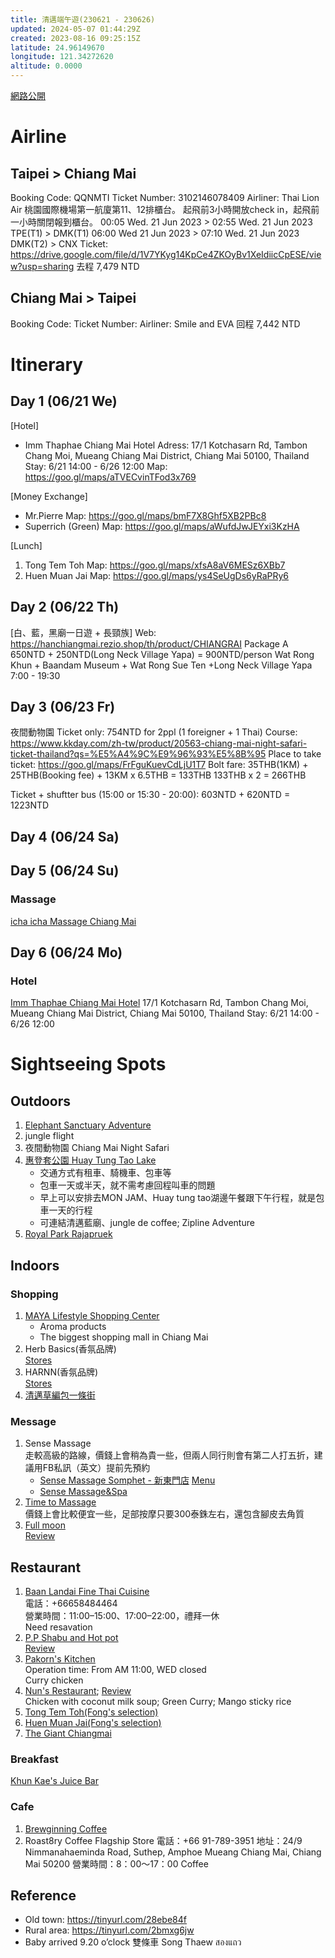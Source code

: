 ```yaml
---
title: 清邁端午遊(230621 - 230626)
updated: 2024-05-07 01:44:29Z
created: 2023-08-16 09:25:15Z
latitude: 24.96149670
longitude: 121.34272620
altitude: 0.0000
---
```


[網路公開](https://hackmd.io/@Paul-Chiu/r1PAlRZzR)

# Airline
## Taipei > Chiang Mai
Booking Code: QQNMTI
Ticket Number: 3102146078409
Airliner: Thai Lion Air
桃園國際機場第一航廈第11、12排櫃台。
起飛前3小時開放check in，起飛前一小時關閉報到櫃台。
00:05 Wed. 21 Jun 2023 > 02:55 Wed. 21 Jun 2023
TPE(T1) > DMK(T1)
06:00 Wed 21 Jun 2023 > 07:10 Wed. 21 Jun 2023
DMK(T2) > CNX
Ticket: https://drive.google.com/file/d/1V7YKyg14KpCe4ZKOyBv1XeIdiicCpESE/view?usp=sharing
去程 7,479 NTD

## Chiang Mai > Taipei
Booking Code: 
Ticket Number: 
Airliner: Smile and EVA
回程 7,442 NTD

# Itinerary
## Day 1 (06/21 We)
[Hotel]
- Imm Thaphae Chiang Mai Hotel
Adress: 17/1 Kotchasarn Rd, Tambon Chang Moi, Mueang Chiang Mai District, Chiang Mai 50100, Thailand
Stay: 6/21 14:00 - 6/26 12:00
Map: https://goo.gl/maps/aTVECvinTFod3x769

[Money Exchange]
- Mr.Pierre
Map: https://goo.gl/maps/bmF7X8Ghf5XB2PBc8
- Superrich (Green)
Map: https://goo.gl/maps/aWufdJwJEYxi3KzHA

[Lunch]
1. Tong Tem Toh
Map: https://goo.gl/maps/xfsA8aV6MESz6XBb7
2. Huen Muan Jai
Map: https://goo.gl/maps/ys4SeUgDs6yRaPRy6

## Day 2 (06/22 Th)
[白、藍，黑廟一日遊 + 長頸族]
Web: https://hanchiangmai.rezio.shop/th/product/CHIANGRAI
Package A 650NTD + 250NTD(Long Neck Village Yapa) = 900NTD/person
Wat Rong Khun + Baandam Museum + Wat Rong Sue Ten +Long Neck Village Yapa
7:00 - 19:30

## Day 3 (06/23 Fr)
夜間動物園
Ticket only: 754NTD for 2ppl (1 foreigner + 1 Thai)
Course: https://www.kkday.com/zh-tw/product/20563-chiang-mai-night-safari-ticket-thailand?qs=%E5%A4%9C%E9%96%93%E5%8B%95
Place to take ticket: https://goo.gl/maps/FrFguKuevCdLjU1T7
Bolt fare: 35THB(1KM) + 25THB(Booking fee) + 13KM x 6.5THB = 133THB
133THB x 2 = 266THB

Ticket + shuftter bus (15:00 or 15:30 - 20:00): 603NTD + 620NTD = 1223NTD

## Day 4 (06/24 Sa)

## Day 5 (06/24 Su)
### Massage
[icha icha Massage Chiang Mai](https://goo.gl/maps/yzFzALdYXGZiennR9)

## Day 6 (06/24 Mo)
### Hotel
[Imm Thaphae Chiang Mai Hotel](https://goo.gl/maps/aTVECvinTFod3x769)
17/1 Kotchasarn Rd, Tambon Chang Moi, Mueang Chiang Mai District, Chiang Mai 50100, Thailand
Stay: 6/21 14:00 - 6/26 12:00

# Sightseeing Spots
## Outdoors
1.  [Elephant Sanctuary Adventure](https://tinyurl.com/2qlnhc9m)
2. jungle flight
3. 夜間動物園 Chiang Mai Night Safari
4. [惠登套公園 Huay Tung Tao Lake](https://chiangmaijourney.com/huay-tung-tao-lake/)
    - 交通方式有租車、騎機車、包車等
    - 包車一天或半天，就不需考慮回程叫車的問題
    - 早上可以安排去MON JAM、Huay tung tao湖邊午餐跟下午行程，就是包車一天的行程
    - 可連結清邁藍廟、jungle de coffee; Zipline Adventure
5. [Royal Park Rajapruek](https://goo.gl/maps/YjEwVy7g9pVKoy5f6)

## Indoors
### Shopping
1. [MAYA Lifestyle Shopping Center](https://goo.gl/maps/LGbga2QKDgJw6Qfc9)
    - Aroma products
    - The biggest shopping mall in Chiang Mai
2. Herb Basics(香氛品牌)  
[Stores](https://www.herbbasicschiangmai.com/contact.php?store_id=18)
3. HARNN(香氛品牌)  
[Stores](https://www.harnn.com/page/our-stores/)
4. [清邁草編包一條街](https://maps.app.goo.gl/WyDZ72qLH5SzbmVm6)
### Message 
1. Sense Massage  
走較高級的路線，價錢上會稍為貴一些，但兩人同行則會有第二人打五折，建議用FB私訊（英文）提前先預約
   - [Sense Massage Somphet - 新東門店](https://goo.gl/maps/yATs46FDEijBsLL29)
[Menu](https://media-cdn.tripadvisor.com/media/photo-s/0d/7c/02/44/photo0jpg.jpg)
   - [Sense Massage&Spa](https://goo.gl/maps/CA9v5J2Z6X2G4h7s5)
2. [Time to Massage](https://goo.gl/maps/HeJa9rv2suyp31Kw5)  
價錢上會比較便宜一些，足部按摩只要300泰銖左右，還包含腳皮去角質  
3. [Full moon](https://goo.gl/maps/bDPiDdDo74UiuWWW7)  
[Review](https://tinyurl.com/2cej99oj)

## Restaurant

1.  [Baan Landai Fine Thai Cuisine](https://maps.app.goo.gl/rWWUZsVj111eRKde7)  
電話：+66658484464  
營業時間：11:00–15:00、17:00–22:00，禮拜一休  
Need resavation
2. [P.P Shabu and Hot pot](https://maps.app.goo.gl/5TG6PL9kRrHy8t6n6)  
[Review](https://www.tripadvisor.com/Restaurant_Review-g293917-d10318318-Reviews-P_P_Shabu_Hot_Pot-Chiang_Mai.html)
3. [Pakorn's Kitchen](https://goo.gl/maps/Q1V4Zyo7sYh34D8z7)  
Operation time: From AM 11:00, WED closed  
Curry chicken
4. [Nun's Restaurant](https://goo.gl/maps/xjmUTeo2Ad1G761g9); [Review](https://tinyurl.com/25w7c9fq)  
Chicken with coconut milk soup; Green Curry; Mango sticky rice
5. [Tong Tem Toh(Fong's selection)](https://goo.gl/maps/xfsA8aV6MESz6XBb7)
6. [Huen Muan Jai(Fong's selection)](https://goo.gl/maps/ys4SeUgDs6yRaPRy6)
7. [The Giant Chiangmai](https://goo.gl/maps/qV2wvXjNV14LSYpf7)  

### Breakfast 
[Khun Kae's Juice Bar](https://goo.gl/maps/bCNdpanzaqqDhHxJA)

### Cafe
1. [Brewginning Coffee](https://maps.app.goo.gl/MVofBNzUb6XsXNZEA)
2.  Roast8ry Coffee Flagship Store
    電話：+66 91-789-3951
    地址：24/9 Nimmanahaeminda Road, Suthep, Amphoe Mueang Chiang Mai, Chiang Mai 50200
    營業時間：8：00～17：00
	Coffee
	
## Reference
- Old town: https://tinyurl.com/28ebe84f
- Rural area: https://tinyurl.com/2bmxg6jw
- Baby arrived 9.20 o’clock
雙條車
Song Thaew
สองแถว
